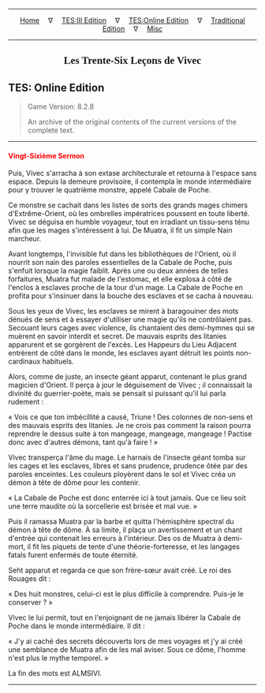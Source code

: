 
---

<!-- Jekyll Page Links -->

<center>
<a href="../../../../index.html">Home</a>
&emsp;&nabla;&emsp;
<a href="../../../index-tes3.html">TES:III Edition</a>
&emsp;&nabla;&emsp;
<a href="../../../index-teso.html">TES:Online Edition</a>
&emsp;&nabla;&emsp;
<a href="../../../index-traditional.html">Traditional Edition</a>
&emsp;&nabla;&emsp;
<a href="../../../index-misc.html">Misc</a>
</center>

<!-- Markdown Body Below: -->

---

<center>
<h2><span style="font-family:Georgia">Les Trente-Six Leçons de Vivec</span></h2>
</center>

## TES: Online Edition

> Game Version: 8.2.8
>
> An archive of the original contents of the current versions of the complete text.

---

#### <span style="color:red">Vingt-Sixième Sermon</span>

Puis, Vivec s'arracha à son extase architecturale et retourna à l'espace sans espace. Depuis la demeure provisoire, il contempla le monde intermédiaire pour y trouver le quatrième monstre, appelé Cabale de Poche.

Ce monstre se cachait dans les listes de sorts des grands mages chimers d'Extrême-Orient, où les ombrelles impératrices poussent en toute liberté. Vivec se déguisa en humble voyageur, tout en irradiant un tissu-sens ténu afin que les mages s'intéressent à lui. De Muatra, il fit un simple Nain marcheur.

Avant longtemps, l'invisible fut dans les bibliothèques de l'Orient, où il nourrit son nain des paroles essentielles de la Cabale de Poche, puis s'enfuit lorsque la magie faiblit. Après une ou deux années de telles forfaitures, Muatra fut malade de l'estomac, et elle explosa à côté de l'enclos à esclaves proche de la tour d'un mage. La Cabale de Poche en profita pour s'insinuer dans la bouche des esclaves et se cacha à nouveau.

Sous les yeux de Vivec, les esclaves se mirent à baragouiner des mots dénués de sens et à essayer d'utiliser une magie qu'ils ne contrôlaient pas. Secouant leurs cages avec violence, ils chantaient des demi-hymnes qui se muèrent en savoir interdit et secret. De mauvais esprits des litanies apparurent et se gorgèrent de l'excès. Les Happeurs du Lieu Adjacent entrèrent de côté dans le monde, les esclaves ayant détruit les points non-cardinaux habituels.

Alors, comme de juste, an insecte géant apparut, contenant le plus grand magicien d'Orient. Il perça à jour le déguisement de Vivec ; il connaissait la divinité du guerrier-poète, mais se pensait si puissant qu'il lui parla rudement :

« Vois ce que ton imbécillité a causé, Triune ! Des colonnes de non-sens et des mauvais esprits des litanies. Je ne crois pas comment la raison pourra reprendre le dessus suite à ton mangeage, mangeage, mangeage ! Pactise donc avec d'autres démons, tant qu'à faire ! »

Vivec transperça l'âme du mage. Le harnais de l'insecte géant tomba sur les cages et les esclaves, libres et sans prudence, prudence ôtée par des paroles enceintes. Les couleurs ployèrent dans le sol et Vivec créa un démon à tête de dôme pour les contenir.

« La Cabale de Poche est donc enterrée ici à tout jamais. Que ce lieu soit une terre maudite où la sorcellerie est brisée et mal vue. »

Puis il ramassa Muatra par la barbe et quitta l'hémisphère spectral du démon à tête de dôme. À sa limite, il plaça un avertissement et un chant d'entrée qui contenait les erreurs à l'intérieur. Des os de Muatra à demi-mort, il fit les piquets de tente d'une théorie-forteresse, et les langages fatals furent enfermés de toute éternité.

Seht apparut et regarda ce que son frère-sœur avait créé. Le roi des Rouages dit :

« Des huit monstres, celui-ci est le plus difficile à comprendre. Puis-je le conserver ? »

Vivec le lui permit, tout en l'enjoignant de ne jamais libérer la Cabale de Poche dans le monde intermédiaire. Il dit :

« J'y ai caché des secrets découverts lors de mes voyages et j'y ai créé une semblance de Muatra afin de les mal aviser. Sous ce dôme, l'homme n'est plus le mythe temporel. »

La fin des mots est ALMSIVI.

---
